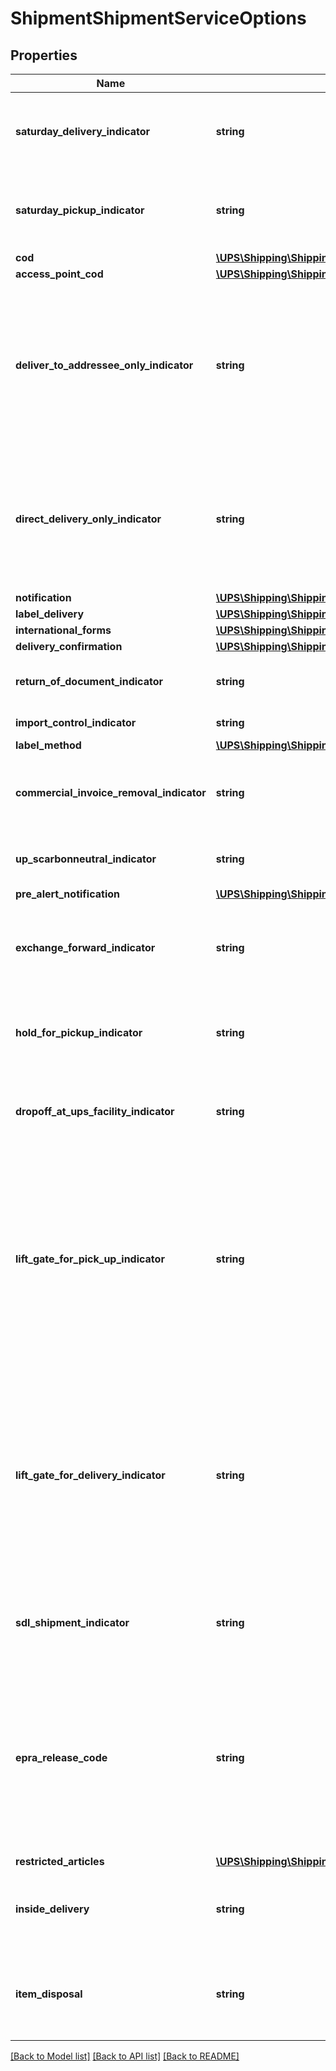 # ShipmentShipmentServiceOptions

## Properties
Name | Type | Description | Notes
------------ | ------------- | ------------- | -------------
**saturday_delivery_indicator** | **string** | Saturday delivery indicator. The presence indicates Saturday delivery is requested and the absence indicates Saturday delivery is not requested.  This is an empty tag, any value inside is ignored. | [optional] 
**saturday_pickup_indicator** | **string** | Saturday pickup indicator. The presence indicates Saturday pickup is requested and the absence indicates Saturday pickup is not requested.  This is an empty tag, any value inside is ignored. | [optional] 
**cod** | [**\UPS\Shipping\Shipping\ShipmentServiceOptionsCOD**](ShipmentServiceOptionsCOD.md) |  | [optional] 
**access_point_cod** | [**\UPS\Shipping\Shipping\ShipmentServiceOptionsAccessPointCOD**](ShipmentServiceOptionsAccessPointCOD.md) |  | [optional] 
**deliver_to_addressee_only_indicator** | **string** | Presence/Absence Indicator. Any value inside is ignored. DeliverToAddresseeOnlyIndicator is shipper specified restriction that requires the addressee to be the one who takes final delivery of the \&quot;Hold For PickUp at UPS Access Point\&quot; package. Presence of indicator means shipper restriction will apply to the shipment.  Only valid for Shipment Indication type \&quot;01 - Hold For PickUp at UPS Access Point\&quot;. | [optional] 
**direct_delivery_only_indicator** | **string** | Presence/Absence Indicator. Any value inside is ignored. Direct Delivery Only (DDO) accessorial in a request would ensure that delivery is made only to the ship to address on the shipping label.  This accessorial is not valid with Shipment Indication Type \&quot;01 - Hold For Pickup At UPS Access Point\&quot; and \&quot;02 - UPS Access Point Delivery\&quot;. | [optional] 
**notification** | [**\UPS\Shipping\Shipping\ShipmentServiceOptionsNotification[]**](ShipmentServiceOptionsNotification.md) |  | [optional] 
**label_delivery** | [**\UPS\Shipping\Shipping\ShipmentServiceOptionsLabelDelivery**](ShipmentServiceOptionsLabelDelivery.md) |  | [optional] 
**international_forms** | [**\UPS\Shipping\Shipping\ShipmentServiceOptionsInternationalForms**](ShipmentServiceOptionsInternationalForms.md) |  | [optional] 
**delivery_confirmation** | [**\UPS\Shipping\Shipping\ShipmentServiceOptionsDeliveryConfirmation**](ShipmentServiceOptionsDeliveryConfirmation.md) |  | [optional] 
**return_of_document_indicator** | **string** | The flag indicates the ReturnOfDocument accessorial has been requested.  Valid for Poland to Poland forward shipment only. | [optional] 
**import_control_indicator** | **string** | Indicates that the Shipment is an ImportControl shipment. | [optional] 
**label_method** | [**\UPS\Shipping\Shipping\ShipmentServiceOptionsLabelMethod**](ShipmentServiceOptionsLabelMethod.md) |  | [optional] 
**commercial_invoice_removal_indicator** | **string** | CommercialInvoiceRemovalIndicator allows a shipper to dictate UPS to remove the Commercial Invoice from the user&#x27;s shipment before the shipment is delivered to the ultimate consignee. | [optional] 
**up_scarbonneutral_indicator** | **string** | UPS carbon neutral indicator presence at shipment level is required to create carbon neutral Shipments. | [optional] 
**pre_alert_notification** | [**\UPS\Shipping\Shipping\ShipmentServiceOptionsPreAlertNotification[]**](ShipmentServiceOptionsPreAlertNotification.md) |  | [optional] 
**exchange_forward_indicator** | **string** | Exchange forward indicator presence at shipment level is required to create exchange forward Shipments.  In the label routing Instruction text will be defaulted to \&quot;EXCHANGE-LIKE ITEM ONLY\&quot;. | [optional] 
**hold_for_pickup_indicator** | **string** | Hold For Pickup indicator. The empty tag means indicator is present.  This accessorial is only valid for UPS Worldwide Express Freight and UPS Worldwide Express Freight Midday Shipment. | [optional] 
**dropoff_at_ups_facility_indicator** | **string** | Drop off At UPS Facility indicator. The empty tag means indicator is present.  This accessorial is only valid for UPS Worldwide Express Freight and UPS Worldwide Express Freight Midday Shipment. | [optional] 
**lift_gate_for_pick_up_indicator** | **string** | Lift Gate For Pick Up indicator. The empty tag means indicator is present.  Lift Gate for Pickup is not allowed with Drop Off At UPS Facility for a UPS Worldwide Express Freight and UPS Worldwide Express Freight Midday shipment.   When both Hold for Pickup and Drop Off At Facility are selected, neither of the Lift Gate accessorial (Pick Up or Delivery) are allowed for a UPS Worldwide Express Freight and UPS Worldwide Express Freight Midday shipment.   This accessorial is only valid for UPS Worldwide Express Freight and UPS Worldwide Express Freight Midday Shipment. | [optional] 
**lift_gate_for_delivery_indicator** | **string** | Lift Gate For Delivery indicator. The empty tag means indicator is present.  Lift Gate for Delivery is not allowed with Hold For Pickup for a UPS Worldwide Express Freight and UPS Worldwide Express Freight Midday shipment.   When both Hold for Pickup and Drop Off At UPS Facility are selected, neither of the Lift Gate accessorial (Pick Up or Delivery) are allowed for a UPS Worldwide Express Freight and UPS Worldwide Express Freight Midday shipment.   This accessorial is only valid for UPS Worldwide Express Freight and UPS Worldwide Express Freight Midday Shipment. | [optional] 
**sdl_shipment_indicator** | **string** | The presence of the tag SDLShipmentIndicator indicates Shipment is SDL. SDLShipmentIndicator presence means EEI form/ EEI Filing option required. | [optional] 
**epra_release_code** | **string** | Package Release code allows the consignee or claimant to pick-up a package at a UPS Access Point. The shipper must provide the Package Release Code to the consignee so that they can provide the code to the UPS Access Point personnel as another item for authentication before the package is released to them. Package Release Code is only valid with ShipmentIndicationType 01 - Hold for Pickup at UPS Access Point.  The release code must be between length 4 and 6 and only contain numbers. | [optional] 
**restricted_articles** | [**\UPS\Shipping\Shipping\ShipmentServiceOptionsRestrictedArticles**](ShipmentServiceOptionsRestrictedArticles.md) |  | [optional] 
**inside_delivery** | **string** | Inside delivery accessory. Valid values: 01 - White Glove 02 - Room of Choice 03 - Installation Default is Room of Choice.  Shippers account needs to have a valid contract for Heavy Goods Service. | [optional] 
**item_disposal** | **string** | Presence/Absence indicator. True if present; false otherwise. Any value is ignored. If present, indicates that the customer would like items disposed.  Shippers account needs to have a valid contract for Heavy Goods Service. | [optional] 

[[Back to Model list]](../../README.md#documentation-for-models) [[Back to API list]](../../README.md#documentation-for-api-endpoints) [[Back to README]](../../README.md)

